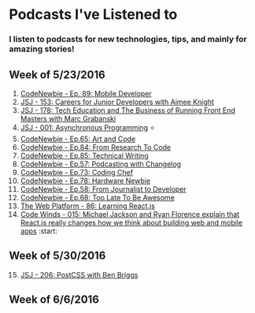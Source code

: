 # Podcasts I've Listened to

### I listen to podcasts for new technologies, tips, and mainly for amazing stories!

Week of 5/23/2016
-----------------
1. [CodeNewbie - Ep. 89: Mobile Developer](http://www.codenewbie.org/podcast/mobile-developer)
2. [JSJ - 153: Careers for Junior Developers with Aimee Knight](https://devchat.tv/js-jabber/153-jsj-careers-for-junior-developers-with-aimee-knight)
3. [JSJ - 178: Tech Education and The Business of Running Front End Masters with Marc Grabanski](https://devchat.tv/js-jabber/178-jsj-tech-education-and-the-business-of-running-front-end-masters-with-marc-grabanski)
4. [JSJ - 001: Asynchronous Programming](https://devchat.tv/js-jabber/001-jsj-asynchronous-programming) :star:
5. [CodeNewbie - Ep.65: Art and Code](http://www.codenewbie.org/podcast/art-and-code)
6. [CodeNewbie - Ep.84: From Research To Code](http://www.codenewbie.org/podcast/from-research-to-code)
7. [CodeNewbie - Ep.85: Technical Writing](http://www.codenewbie.org/podcast/technical-writing)
8. [CodeNewbie - Ep.57: Podcasting with Changelog](http://www.codenewbie.org/podcast/podcasting-with-changelog)
9. [CodeNewbie - Ep.73: Coding Chef](http://www.codenewbie.org/podcast/coding-chef)
10. [CodeNewbie - Ep.78: Hardware Newbie](http://www.codenewbie.org/podcast/hardware-newbie)
11. [CodeNewbie - Ep.58: From Journalist to Developer](http://www.codenewbie.org/podcast/from-journalist-to-developer)
12. [CodeNewbie - Ep.68: Too Late To Be Awesome](http://www.codenewbie.org/podcast/too-late-to-be-awesome)
13. [The Web Platform - 86: Learning React.js](http://thewebplatformpodcast.com/86-learning-reactjs)
14. [Code Winds - 015: Michael Jackson and Ryan Florence explain that React.js really changes how we think about building web and mobile apps](http://codewinds.com/podcast/015.html) :start:

Week of 5/30/2016
-----------------
15. [JSJ - 206: PostCSS with Ben Briggs](https://devchat.tv/js-jabber/206-jsj-postcss-with-ben-briggs)

Week of 6/6/2016
----------------